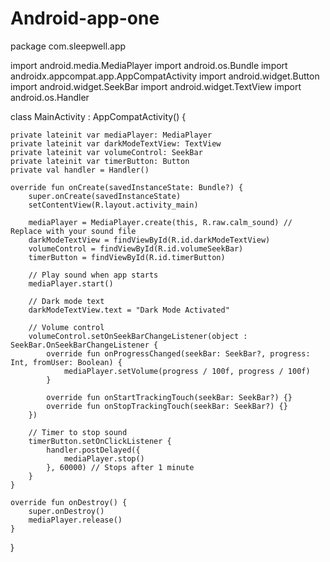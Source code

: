 # Android-app-one
package com.sleepwell.app

import android.media.MediaPlayer
import android.os.Bundle
import androidx.appcompat.app.AppCompatActivity
import android.widget.Button
import android.widget.SeekBar
import android.widget.TextView
import android.os.Handler

class MainActivity : AppCompatActivity() {

    private lateinit var mediaPlayer: MediaPlayer
    private lateinit var darkModeTextView: TextView
    private lateinit var volumeControl: SeekBar
    private lateinit var timerButton: Button
    private val handler = Handler()

    override fun onCreate(savedInstanceState: Bundle?) {
        super.onCreate(savedInstanceState)
        setContentView(R.layout.activity_main)

        mediaPlayer = MediaPlayer.create(this, R.raw.calm_sound) // Replace with your sound file
        darkModeTextView = findViewById(R.id.darkModeTextView)
        volumeControl = findViewById(R.id.volumeSeekBar)
        timerButton = findViewById(R.id.timerButton)

        // Play sound when app starts
        mediaPlayer.start()

        // Dark mode text
        darkModeTextView.text = "Dark Mode Activated"

        // Volume control
        volumeControl.setOnSeekBarChangeListener(object : SeekBar.OnSeekBarChangeListener {
            override fun onProgressChanged(seekBar: SeekBar?, progress: Int, fromUser: Boolean) {
                mediaPlayer.setVolume(progress / 100f, progress / 100f)
            }

            override fun onStartTrackingTouch(seekBar: SeekBar?) {}
            override fun onStopTrackingTouch(seekBar: SeekBar?) {}
        })

        // Timer to stop sound
        timerButton.setOnClickListener {
            handler.postDelayed({
                mediaPlayer.stop()
            }, 60000) // Stops after 1 minute
        }
    }

    override fun onDestroy() {
        super.onDestroy()
        mediaPlayer.release()
    }
}
